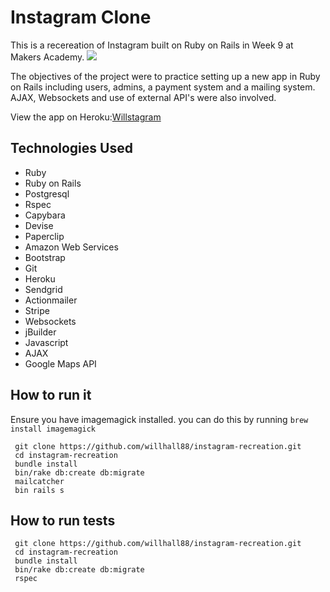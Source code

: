 Instagram Clone
==================
This is a recereation of Instagram built on Ruby on Rails in Week 9 at Makers Academy.
![](app/asets/images/screenshot.png)

The objectives of the project were to practice setting up a new app in Ruby on Rails including users, admins, a payment system and a mailing system. AJAX, Websockets and use of external API's were also involved. 

View the app on Heroku:[Willstagram]

Technologies Used
-----------------

- Ruby
- Ruby on Rails
- Postgresql
- Rspec
- Capybara
- Devise
- Paperclip
- Amazon Web Services
- Bootstrap
- Git
- Heroku
- Sendgrid
- Actionmailer
- Stripe
- Websockets
- jBuilder
- Javascript
- AJAX
- Google Maps API

How to run it
--------------
Ensure you have imagemagick installed. you can do this by running
`brew install imagemagick`

```
 git clone https://github.com/willhall88/instagram-recreation.git
 cd instagram-recreation
 bundle install
 bin/rake db:create db:migrate
 mailcatcher
 bin rails s
```

How to run tests
----------------

```
 git clone https://github.com/willhall88/instagram-recreation.git
 cd instagram-recreation
 bundle install
 bin/rake db:create db:migrate
 rspec	
```

[Willstagram]:http://willstagram.herokuapp.com/